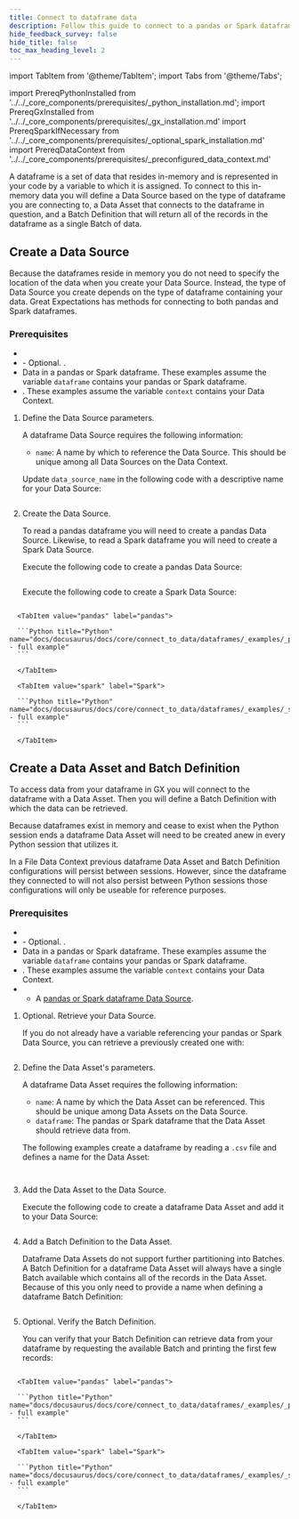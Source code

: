 ```yaml
---
title: Connect to dataframe data
description: Follow this guide to connect to a pandas or Spark dataframe in GX.
hide_feedback_survey: false
hide_title: false
toc_max_heading_level: 2
---
```


import TabItem from '@theme/TabItem';
import Tabs from '@theme/Tabs';

import PrereqPythonInstalled from '../../_core_components/prerequisites/_python_installation.md';
import PrereqGxInstalled from '../../_core_components/prerequisites/_gx_installation.md'
import PrereqSparkIfNecessary from '../../_core_components/prerequisites/_optional_spark_installation.md'
import PrereqDataContext from '../../_core_components/prerequisites/_preconfigured_data_context.md'

A dataframe is a set of data that resides in-memory and is represented in your code by a variable to which it is assigned.  To connect to this in-memory data you will define a Data Source based on the type of dataframe you are connecting to, a Data Asset that connects to the dataframe in question, and a Batch Definition that will return all of the records in the dataframe as a single Batch of data.

## Create a Data Source

Because the dataframes reside in memory you do not need to specify the location of the data when you create your Data Source.  Instead, the type of Data Source you create depends on the type of dataframe containing your data. Great Expectations has methods for connecting to both pandas and Spark dataframes.  

### Prerequisites

- <PrereqPythonInstalled/>
- <PrereqGxInstalled/>
  - Optional. <PrereqSparkIfNecessary/>.
- Data in a pandas or Spark dataframe.  These examples assume the variable `dataframe` contains your pandas or Spark dataframe.
- <PrereqDataContext/>.  These examples assume the variable `context` contains your Data Context.

<Tabs>

<TabItem value="procedure" label="Procedure">

1. Define the Data Source parameters.

   A dataframe Data Source requires the following information:

   - `name`: A name by which to reference the Data Source.  This should be unique among all Data Sources on the Data Context.

   Update `data_source_name` in the following code with a descriptive name for your Data Source:

   ```python title="Python" name="docs/docusaurus/docs/core/connect_to_data/dataframes/_examples/_spark_df_data_source.py - define Data Source parameters"
   ```

2. Create the Data Source.

   To read a pandas dataframe you will need to create a pandas Data Source.  Likewise, to read a Spark dataframe you will need to create a Spark Data Source.

   <Tabs queryString="execution_engine" groupId="execution_engine" defaultValue='pandas'>

      <TabItem value="pandas" label="pandas">

      Execute the following code to create a pandas Data Source:

      ```Python title="Python" name="docs/docusaurus/docs/core/connect_to_data/dataframes/_examples/_pandas_df_data_source.py - create Data Source"
      ```

      </TabItem>

      <TabItem value="spark" label="Spark">

      Execute the following code to create a Spark Data Source:

      ```Python title="Python" name="docs/docusaurus/docs/core/connect_to_data/dataframes/_examples/_spark_df_data_source.py - create Data Source"
      ```

      </TabItem>

   </Tabs>

</TabItem>

<TabItem value="sample_code" label="Sample code">

   <Tabs queryString="execution_engine" groupId="execution_engine" defaultValue='pandas'>

      <TabItem value="pandas" label="pandas">

      ```Python title="Python" name="docs/docusaurus/docs/core/connect_to_data/dataframes/_examples/_pandas_df_data_source.py - full example"
      ```

      </TabItem>

      <TabItem value="spark" label="Spark">

      ```Python title="Python" name="docs/docusaurus/docs/core/connect_to_data/dataframes/_examples/_spark_df_data_source.py - full example"
      ```

      </TabItem>

   </Tabs>

</TabItem>

</Tabs>

## Create a Data Asset and Batch Definition

To access data from your dataframe in GX you will connect to the dataframe with a Data Asset.  Then you will define a Batch Definition with which the data can be retrieved.

Because dataframes exist in memory and cease to exist when the Python session ends a dataframe Data Asset will need to be created anew in every Python session that utilizes it.

In a File Data Context previous dataframe Data Asset and Batch Definition configurations will persist between sessions.  However, since the dataframe they connected to will not also persist between Python sessions those configurations will only be useable for reference purposes.  

### Prerequisites

- <PrereqPythonInstalled/>
- <PrereqGxInstalled/>
  - Optional. <PrereqSparkIfNecessary/>.
- Data in a pandas or Spark dataframe.  These examples assume the variable `dataframe` contains your pandas or Spark dataframe.
- <PrereqDataContext/>.  These examples assume the variable `context` contains your Data Context.
- - A [pandas or Spark dataframe Data Source](#create-a-data-source).

<Tabs>

<TabItem value="procedure" label="Procedure">

1. Optional. Retrieve your Data Source.

   If you do not already have a variable referencing your pandas or Spark Data Source, you can retrieve a previously created one with:

   ```python title="Python" name="docs/docusaurus/docs/core/connect_to_data/dataframes/_examples/_spark_df_data_asset.py - retrieve Data Source"
   ```

2. Define the Data Asset's parameters.

   A dataframe Data Asset requires the following information:

   - `name`: A name by which the Data Asset can be referenced.  This should be unique among Data Assets on the Data Source.
   - `dataframe`: The pandas or Spark dataframe that the Data Asset should retrieve data from.

   The following examples create a dataframe by reading a `.csv` file and defines a name for the Data Asset:

   <Tabs queryString="execution_engine" groupId="execution_engine" defaultValue='pandas'>

      <TabItem value="pandas" label="pandas">

      ```Python title="Python" name="docs/docusaurus/docs/core/connect_to_data/dataframes/_examples/_pandas_df_data_asset.py - define Data Asset parameters"
      ```

      </TabItem>

      <TabItem value="spark" label="Spark">

      ```Python title="Python" name="docs/docusaurus/docs/core/connect_to_data/dataframes/_examples/_spark_df_data_asset.py - define Data Asset parameters"
      ```

      </TabItem>

   </Tabs>

3. Add the Data Asset to the Data Source.

   Execute the following code to create a dataframe Data Asset and add it to your Data Source:

   ```python title="Python" name="docs/docusaurus/docs/core/connect_to_data/dataframes/_examples/_spark_df_data_asset.py - create Data Asset"
   ```

4. Add a Batch Definition to the Data Asset.

   Dataframe Data Assets do not support further partitioning into Batches.  A Batch Definition for a dataframe Data Asset will always have a single Batch available which contains all of the records in the Data Asset.  Because of this you only need to provide a name when defining a dataframe Batch Definition:

   ```python title="Python" name="docs/docusaurus/docs/core/connect_to_data/dataframes/_examples/_pandas_df_data_asset.py - add Batch Definition"
   ```

5. Optional. Verify the Batch Definition.

   You can verify that your Batch Definition can retrieve data from your dataframe by requesting the available Batch and printing the first few records:

   ```python title="Python" name="docs/docusaurus/docs/core/connect_to_data/dataframes/_examples/_spark_df_data_asset.py - verify Batch Definition"
   ```

</TabItem>

<TabItem value="sample_code" label="Sample code">

   <Tabs queryString="execution_engine" groupId="execution_engine" defaultValue='pandas'>

      <TabItem value="pandas" label="pandas">

      ```Python title="Python" name="docs/docusaurus/docs/core/connect_to_data/dataframes/_examples/_pandas_df_data_asset.py - full example"
      ```

      </TabItem>

      <TabItem value="spark" label="Spark">

      ```Python title="Python" name="docs/docusaurus/docs/core/connect_to_data/dataframes/_examples/_spark_df_data_asset.py - full example"
      ```

      </TabItem>

   </Tabs>

</TabItem>

</Tabs>

